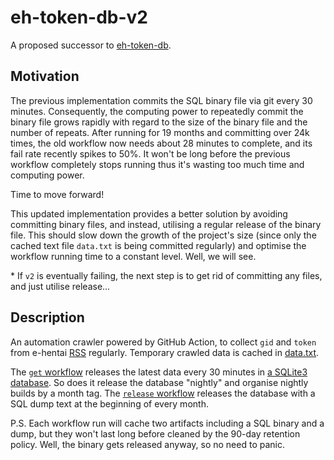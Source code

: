 # eh-token-db-v2

A proposed successor to [eh-token-db](https://github.com/ddddbug/eh-token-db). 

## Motivation

The previous implementation commits the SQL binary file via git every 30 minutes. Consequently, the computing power to repeatedly commit the binary file grows rapidly with regard to the size of the binary file and the number of repeats. After running for 19 months and committing over 24k times, the old workflow now needs about 28 minutes to complete, and its fail rate recently spikes to 50%. It won't be long before the previous workflow completely stops running thus it's wasting too much time and computing power.

Time to move forward!

This updated implementation provides a better solution by avoiding committing binary files, and instead, utilising a regular release of the binary file. This should slow down the growth of the project's size (since only the cached text file `data.txt` is being committed regularly) and optimise the workflow running time to a constant level. Well, we will see.

\* If `v2` is eventually failing, the next step is to get rid of committing any files, and just utilise release...

## Description

An automation crawler powered by GitHub Action, to collect `gid`
and `token` from e-hentai [RSS](https://xml.e-hentai.org/ehg.xml)
regularly. Temporary crawled data is cached in [data.txt](data.txt).

The [`get` workflow](.github/workflows/get.yml) releases the latest data every 30 minutes in [a SQLite3 database](https://github.com/ddddbug/eh-token-db-v2/releases/tag/latest). So does it release the database "nightly" and organise nightly builds by a month tag.
The [`release` workflow](.github/workflows/release.yml) releases the database with a SQL dump text at the beginning of every month.

P.S. Each workflow run will cache two artifacts including a SQL binary and a dump, but they won't last long before cleaned by the 90-day retention policy. Well, the binary gets released anyway, so no need to panic.
